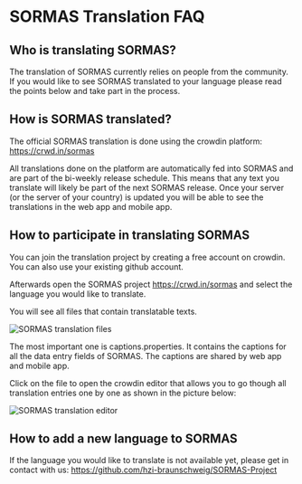 
# SORMAS Translation FAQ

## Who is translating SORMAS?

The translation of SORMAS currently relies on people from the community. If you would like to see SORMAS translated to your language please read the points below and take part in the process.

## How is SORMAS translated?

The official SORMAS translation is done using the crowdin platform: https://crwd.in/sormas

All translations done on the platform are automatically fed into SORMAS and are part of the bi-weekly release schedule.
This means that any text you translate will likely be part of the next SORMAS release. Once your server (or the server of your country) is updated you will be able to see the translations in the web app and mobile app.

## How to participate in translating SORMAS

You can join the translation project by creating a free account on crowdin. You can also use your existing github account.

Afterwards open the SORMAS project https://crwd.in/sormas and select the language you would like to translate.

You will see all files that contain translatable texts. 

<img alt="SORMAS translation files" src="I18nFiles.png"/>

The most important one is captions.properties. It contains the captions for all the data entry fields of SORMAS. The captions are shared by web app and mobile app.

Click on the file to open the crowdin editor that allows you to go though all translation entries one by one as shown in the picture below:

<img alt="SORMAS translation editor" src="I18nEditor.png"/>

## How to add a new language to SORMAS

If the language you would like to translate is not available yet, please get in contact with us: https://github.com/hzi-braunschweig/SORMAS-Project